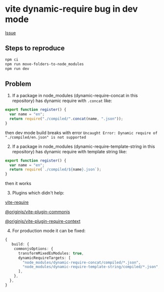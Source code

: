 # vite dynamic-require bug in dev mode

[Issue](https://github.com/vitejs/vite/issues/17587)

## Steps to reproduce

```bash
npm ci
npm run move-folders-to-node_modules
npm run dev
```

## Problem

1. If a package in node_modules (dynamic-require-concat in this repository) has dynamic require with `.concat` like:

```ts
export function register() {
  var name = "en";
  return require("./compiled/".concat(name, ".json"));
}
```

then dev mode build breaks with error `Uncaught Error: Dynamic require of "./compiled/en.json" is not supported`

2. If a package in node_modules (dynamic-require-template-string in this repository) has dynamic require with template string like:

```ts
export function register() {
  var name = "en";
  return require(`./compiled/${name}.json`);
}
```

then it works

3. Plugins which didn't help:

[vite-require](https://github.com/vite-plugin/vite-require)

[@originjs/vite-plugin-commonjs](https://github.com/originjs/vite-plugins)

[@originjs/vite-plugin-require-context](https://www.npmjs.com/package/@originjs/vite-plugin-require-context)

4. For production mode it can be fixed:

```ts
{
   build: {
    commonjsOptions: {
      transformMixedEsModules: true,
      dynamicRequireTargets: [
        "node_modules/dynamic-require-concat/compiled/*.json",
        "node_modules/dynamic-require-template-string/compiled/*.json",
      ],
    },
  },
}
```
